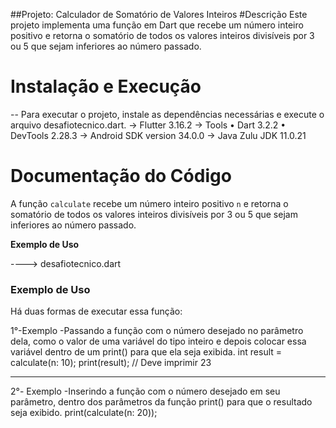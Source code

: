 
##Projeto: Calculador de Somatório de Valores Inteiros
#Descrição
Este projeto implementa uma função em Dart que recebe um número inteiro positivo e retorna o somatório de todos os valores inteiros divisíveis por 3 ou 5 que sejam inferiores ao número passado.

# Instalação e Execução
-- Para executar o projeto, instale as dependências necessárias e execute o arquivo desafiotecnico.dart.
-> Flutter 3.16.2
-> Tools • Dart 3.2.2 • DevTools 2.28.3
-> Android SDK version 34.0.0
-> Java Zulu JDK 11.0.21

# Documentação do Código

A função `calculate` recebe um número inteiro positivo `n` e retorna o somatório de todos os valores inteiros divisíveis por 3 ou 5 que sejam inferiores ao número passado.

**Exemplo de Uso**

----> desafiotecnico.dart
 ### Exemplo de Uso
Há duas formas de executar essa função:

1°-Exemplo 
-Passando a função com o número desejado no parâmetro dela, como o valor de uma variável do tipo inteiro e depois colocar essa variável dentro de um print() para que ela seja exibida.
int result = calculate(n: 10);
print(result); // Deve imprimir 23

------------------------------------------------------------
2°- Exemplo
-Inserindo a função com o número desejado em seu parâmetro, dentro dos parâmetros da função print() para que o resultado seja exibido.
print(calculate(n: 20));
